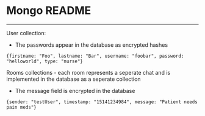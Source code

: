 # Mongo README
_____

User collection:
* The passwords appear in the database as encrypted hashes 

`{firstname: "Foo", lastname: "Bar", username: "foobar", password: "helloworld", type: "nurse"}`

Rooms collections - each room represents a seperate chat and is implemented in the database as a seperate collection
* The message field is encrypted in the database

`{sender: "testUser", timestamp: "15141234984", message: "Patient needs pain meds"}`